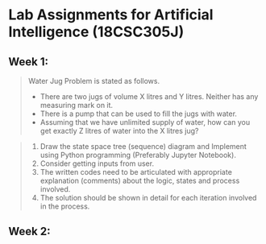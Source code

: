 # Lab Assignments for Artificial Intelligence (18CSC305J)
## Week 1:
>Water Jug Problem is stated as follows.
> * There are two jugs of volume X litres and Y litres. Neither has any measuring mark on it.
> * There is a pump that can be used to fill the jugs with water.
> * Assuming that we have unlimited supply of water, how can you get exactly Z litres of water into the X litres jug?

> 1. Draw the state space tree (sequence) diagram and Implement using Python programming (Preferably Jupyter Notebook). 
> 2. Consider getting inputs from user.
> 3. The written codes need to be articulated with appropriate explanation (comments) about the logic, states and process involved. 
> 4. The solution should be shown in detail for each iteration involved in the process.

## Week 2:
